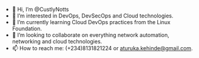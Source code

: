 - 👋 Hi, I’m @CustlyNotts
- 👀 I’m interested in DevOps, DevSecOps and Cloud technologies.
- 🌱 I’m currently learning Cloud DevOps practices from the Linux Foundation.
- 💞️ I’m looking to collaborate on everything network automation, networking and cloud technologies.
- 📫 How to reach me: (+234)8131821224 or aturuka.kehinde@gmail.com.

<!---
CustlyNotts/CustlyNotts is a ✨ special ✨ repository because its `README.md` (this file) appears on your GitHub profile.
You can click the Preview link to take a look at your changes.
--->
